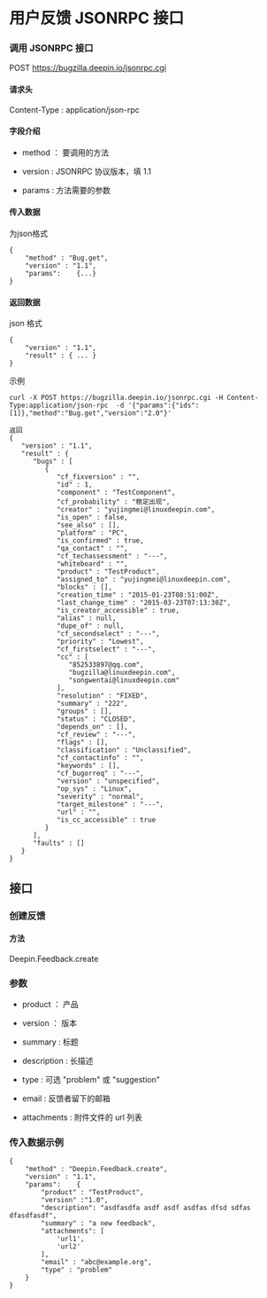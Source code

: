 <!--Meta
category:用户反馈服务
title:JSONRPC接口
DO NOT Delete Meta Above -->

# 用户反馈 JSONRPC 接口

### 调用 JSONRPC 接口
POST https://bugzilla.deepin.io/jsonrpc.cgi

#### 请求头
Content-Type : application/json-rpc

#### 字段介绍
* method ： 要调用的方法

* version : JSONRPC 协议版本，填 1.1

* params  : 方法需要的参数

#### 传入数据
为json格式
```
{
	"method" : "Bug.get",
	"version" : "1.1",
	"params":	 {...}
}
```

#### 返回数据
json 格式
```
{
	"version" : "1.1",
	"result" : { ... }
}
```

示例
```
curl -X POST https://bugzilla.deepin.io/jsonrpc.cgi -H Content-Type:application/json-rpc  -d '{"params":{"ids":[1]},"method":"Bug.get","version":"2.0"}'

返回
{
   "version" : "1.1",
   "result" : {
      "bugs" : [
         {
            "cf_fixversion" : "",
            "id" : 1,
            "component" : "TestComponent",
            "cf_probability" : "稳定出现",
            "creator" : "yujingmei@linuxdeepin.com",
            "is_open" : false,
            "see_also" : [],
            "platform" : "PC",
            "is_confirmed" : true,
            "qa_contact" : "",
            "cf_techassessment" : "---",
            "whiteboard" : "",
            "product" : "TestProduct",
            "assigned_to" : "yujingmei@linuxdeepin.com",
            "blocks" : [],
            "creation_time" : "2015-01-23T08:51:00Z",
            "last_change_time" : "2015-03-23T07:13:30Z",
            "is_creator_accessible" : true,
            "alias" : null,
            "dupe_of" : null,
            "cf_secondselect" : "---",
            "priority" : "Lowest",
            "cf_firstselect" : "---",
            "cc" : [
               "852533897@qq.com",
               "bugzilla@linuxdeepin.com",
               "songwentai@linuxdeepin.com"
            ],
            "resolution" : "FIXED",
            "summary" : "222",
            "groups" : [],
            "status" : "CLOSED",
            "depends_on" : [],
            "cf_review" : "---",
            "flags" : [],
            "classification" : "Unclassified",
            "cf_contactinfo" : "",
            "keywords" : [],
            "cf_bugorreq" : "---",
            "version" : "unspecified",
            "op_sys" : "Linux",
            "severity" : "normal",
            "target_milestone" : "---",
            "url" : "",
            "is_cc_accessible" : true
         }
      ],
      "faults" : []
   }
}
```

## 接口

### 创建反馈
#### 方法
Deepin.Feedback.create 





### 参数
* product ： 产品

* version ： 版本

* summary :  标题

* description : 长描述

* type : 可选 "problem" 或 "suggestion"

* email : 反馈者留下的邮箱

* attachments : 附件文件的 url 列表

### 传入数据示例

```
{
	"method" : "Deepin.Feedback.create",
	"version" : "1.1",
	"params":	 {
		"product" : "TestProduct",
		"version" :"1.0",
		"description": "asdfasdfa asdf asdf asdfas dfsd sdfas dfasdfasdf",
		"summary" : "a new feedback",
		"attachments": [
			'url1',
			'url2'
		],
 		"email" : "abc@example.org",
		"type" : "problem"
	}
}
```
